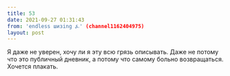 ```yaml
---
title: 53
date: 2021-09-27 01:31:43
from: 'endless шизing ⍼' (channel1162404975)
layout: post
---
```


Я даже не уверен, хочу ли я эту всю грязь описывать. Даже не потому что это публичный дневник, а потому что самому больно возвращаться. Хочется плакать.
